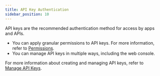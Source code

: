 ```yaml
---
title: API Key Authentication
sidebar_position: 10
---
```


API keys are the recommended authentication method for access by apps and APIs.

- You can apply granular permissions to API keys. For more information, refer to [Permissions](../permissions/index.md).
- You can manage API keys in multiple ways, including the web console.

For more information about creating and managing API keys, refer to [Manage API Keys](../api-keys/index.md).

